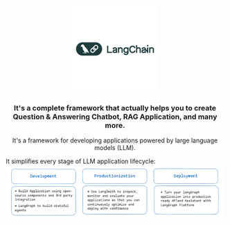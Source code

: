 <p align="center">
  <img src="https://github.com/GitMeP/LangChain/blob/master/Chatbot_1/images/logo.png" alt="LangChain Logo" width="200"/>
</p>
<h3 align="center">
  It's a complete framework that actually helps you to create Question & Answering Chatbot, RAG Application, and many more.
</h3>

<p align="center">
  It's a framework for developing applications powered by large language models (LLM).
</p>

It simplifies every stage of LLM application lifecycle:
![LifeCycle](https://github.com/GitMeP/LangChain/blob/master/Chatbot_1/images/data1.png)

